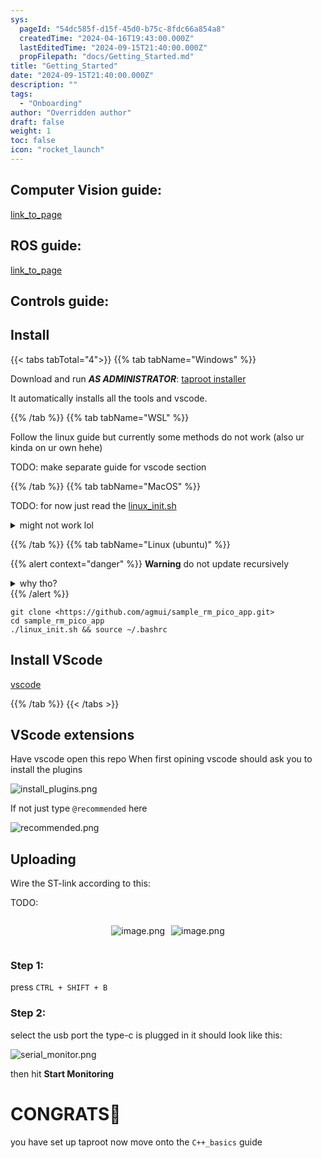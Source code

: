 ```yaml
---
sys:
  pageId: "54dc585f-d15f-45d0-b75c-8fdc66a854a8"
  createdTime: "2024-04-16T19:43:00.000Z"
  lastEditedTime: "2024-09-15T21:40:00.000Z"
  propFilepath: "docs/Getting_Started.md"
title: "Getting_Started"
date: "2024-09-15T21:40:00.000Z"
description: ""
tags:
  - "Onboarding"
author: "Overridden author"
draft: false
weight: 1
toc: false
icon: "rocket_launch"
---
```


## Computer Vision guide:

[link_to_page](86d45bc0-388b-4d26-8848-44f255f73d0e)

## ROS guide:

[link_to_page](3c76c1de-ec8f-46d6-8b0a-294005edc2d5)

## Controls guide:

## Install

{{< tabs tabTotal="4">}}
{{% tab tabName="Windows" %}}

Download and run _**AS ADMINISTRATOR**_: [taproot installer](https://github.com/Thornbots/TeachingFreshies/releases/tag/1.0)

It automatically installs all the tools and vscode.

{{% /tab %}}
{{% tab tabName="WSL" %}}

Follow the linux guide but currently some methods do not work (also ur kinda on ur own hehe)

TODO: make separate guide for vscode section

{{% /tab %}}
{{% tab tabName="MacOS" %}}

TODO: for now just read the [linux_init.sh](https://github.com/agmui/sample_rm_pico_app/blob/main/linux_init.sh)

<details>
<summary>might not work lol</summary>

`brew install libusb pkg-config`

Next install: [vscode](https://code.visualstudio.com/Download)

</details>

{{% /tab %}}
{{% tab tabName="Linux (ubuntu)" %}}

{{% alert context="danger" %}}
**Warning** do not update recursively
<details>
<summary>why tho?</summary>
There are some submodules that may go on for a while (like tinyusb) and I highly
recommend you don't need to get them.
If you want to see what submodules I update just look in `linux_init.sh`
</details>
{{% /alert %}}

```shell
git clone <https://github.com/agmui/sample_rm_pico_app.git>
cd sample_rm_pico_app
./linux_init.sh && source ~/.bashrc
```

## Install VScode

[vscode](https://code.visualstudio.com/Download)

{{% /tab %}}
{{< /tabs >}}

## VScode extensions

Have vscode open this repo
When first opining vscode should ask you to install the plugins

![install_plugins.png](https://prod-files-secure.s3.us-west-2.amazonaws.com/d518164a-d88e-44d1-a4ee-3adb3bd8bce0/89bd30f0-1825-4e77-867b-0a41ce370880/install_plugins.png?X-Amz-Algorithm=AWS4-HMAC-SHA256&X-Amz-Content-Sha256=UNSIGNED-PAYLOAD&X-Amz-Credential=ASIAZI2LB466RNBLYGF6%2F20250326%2Fus-west-2%2Fs3%2Faws4_request&X-Amz-Date=20250326T140844Z&X-Amz-Expires=3600&X-Amz-Security-Token=IQoJb3JpZ2luX2VjEMX%2F%2F%2F%2F%2F%2F%2F%2F%2F%2FwEaCXVzLXdlc3QtMiJIMEYCIQDvtIoqF58%2BwsUfrdmRuj8Mei%2B3ybAS8T96O7ITBlCm2wIhAMl%2BMO9xMNlyxMgfbJz0V3Uye5F2%2Fm%2B4%2Bf84ep80NrHNKv8DCC4QABoMNjM3NDIzMTgzODA1IgxXWLoLz%2BX%2FijMpH2cq3APf4dUgna6F6OeFOTHpTqNaybMfs10noTJeQAeQ7W%2FggxcDkpnWjCXIlNib9usy10oFRc5LYHM908oBZjeEkUeF2lixi2vqYBag4TR18sLG3tIaLA5pSLKF2MTQfplnBEzW37Rmlq8FClnnVU5mxub%2FKO%2BALG2v86bzoYRqNV6Q117t23Ri3vg%2BkOVHXyP5D8knVDtrOGkZRJHoC%2FMn3BstZJTLTDvRT1Lm%2FBWH7Og9HPs3xVjfClazySw6tQpa6efQVmMlaIC0i0UnVG54HzK7YGIkFN6FhJpqcCdaqoJBojLM6K1DwrLNqkbYb0ej759Mrn9bLbRWeAOuCUYg2qDXJFe%2F7t2Xd4Qch6Bg1AT4et588wb1LCemf1zy6vB46hDQ4RJIzjSzFcV8yb1bhJvm7JmVuWFhzUp3%2Bgx%2Bkr6qTBSS3wYd%2BK%2BxOGMdL6zQDKNOJG1eUUEkRc%2F%2BZhe5mwrz0rkvCqA%2BhhMg7m7iGj%2B3funLfqM1BtP46Az0BDlPclpL9M4tJHMoB%2FbjTyvQcPODwns5HSm2hPd0GIlQ8SOL0M7NDitXyndivAkC0j%2FRHQ8mXIo62oNX6X9h9lO0rytBLka9WViVgQuZF%2BPsxJp5jVlz91x1Z%2B5VDr%2FjFzCy%2Bo%2B%2FBjqkAcz%2B0sqlfZrTR1gaz%2BnvYqYIfjJK0oV6G1U6%2Feo5ZOrs1iFzWprcUYDzjnZ4w%2Fdt4MdtRbSxYw%2FMbe4ONwrfFoYpLXq7X4eoNXEPnvBrjZrAyA1KqIngoBFkF3eHSxM%2Bpl6TQ8Cbj2dTKU6fbX%2F5%2FG6B3T36YNF1NxF%2FgEbOUczY71w0UiiHsnLtawiQGnTV%2F9vW5nDOV5jiLEsnNvQN%2FCwuIJWL&X-Amz-Signature=349c9ae78f304e359889cfedc9572d2802fa8f6308a006d80df647fd267258d6&X-Amz-SignedHeaders=host&x-id=GetObject)

If not just type `@recommended` here  

![recommended.png](https://prod-files-secure.s3.us-west-2.amazonaws.com/d518164a-d88e-44d1-a4ee-3adb3bd8bce0/61e661e9-5d85-4dfc-be0d-8d2097a5e793/recommended.png?X-Amz-Algorithm=AWS4-HMAC-SHA256&X-Amz-Content-Sha256=UNSIGNED-PAYLOAD&X-Amz-Credential=ASIAZI2LB466RNBLYGF6%2F20250326%2Fus-west-2%2Fs3%2Faws4_request&X-Amz-Date=20250326T140844Z&X-Amz-Expires=3600&X-Amz-Security-Token=IQoJb3JpZ2luX2VjEMX%2F%2F%2F%2F%2F%2F%2F%2F%2F%2FwEaCXVzLXdlc3QtMiJIMEYCIQDvtIoqF58%2BwsUfrdmRuj8Mei%2B3ybAS8T96O7ITBlCm2wIhAMl%2BMO9xMNlyxMgfbJz0V3Uye5F2%2Fm%2B4%2Bf84ep80NrHNKv8DCC4QABoMNjM3NDIzMTgzODA1IgxXWLoLz%2BX%2FijMpH2cq3APf4dUgna6F6OeFOTHpTqNaybMfs10noTJeQAeQ7W%2FggxcDkpnWjCXIlNib9usy10oFRc5LYHM908oBZjeEkUeF2lixi2vqYBag4TR18sLG3tIaLA5pSLKF2MTQfplnBEzW37Rmlq8FClnnVU5mxub%2FKO%2BALG2v86bzoYRqNV6Q117t23Ri3vg%2BkOVHXyP5D8knVDtrOGkZRJHoC%2FMn3BstZJTLTDvRT1Lm%2FBWH7Og9HPs3xVjfClazySw6tQpa6efQVmMlaIC0i0UnVG54HzK7YGIkFN6FhJpqcCdaqoJBojLM6K1DwrLNqkbYb0ej759Mrn9bLbRWeAOuCUYg2qDXJFe%2F7t2Xd4Qch6Bg1AT4et588wb1LCemf1zy6vB46hDQ4RJIzjSzFcV8yb1bhJvm7JmVuWFhzUp3%2Bgx%2Bkr6qTBSS3wYd%2BK%2BxOGMdL6zQDKNOJG1eUUEkRc%2F%2BZhe5mwrz0rkvCqA%2BhhMg7m7iGj%2B3funLfqM1BtP46Az0BDlPclpL9M4tJHMoB%2FbjTyvQcPODwns5HSm2hPd0GIlQ8SOL0M7NDitXyndivAkC0j%2FRHQ8mXIo62oNX6X9h9lO0rytBLka9WViVgQuZF%2BPsxJp5jVlz91x1Z%2B5VDr%2FjFzCy%2Bo%2B%2FBjqkAcz%2B0sqlfZrTR1gaz%2BnvYqYIfjJK0oV6G1U6%2Feo5ZOrs1iFzWprcUYDzjnZ4w%2Fdt4MdtRbSxYw%2FMbe4ONwrfFoYpLXq7X4eoNXEPnvBrjZrAyA1KqIngoBFkF3eHSxM%2Bpl6TQ8Cbj2dTKU6fbX%2F5%2FG6B3T36YNF1NxF%2FgEbOUczY71w0UiiHsnLtawiQGnTV%2F9vW5nDOV5jiLEsnNvQN%2FCwuIJWL&X-Amz-Signature=e83f77352bd7c595f85eaf4299fc46824481b0867a6940e68bb1826b3d5d0bb0&X-Amz-SignedHeaders=host&x-id=GetObject)

## Uploading

Wire the ST-link according to this:

TODO:

<div style="display: flex;flex-direction: row; column-gap:10px; max-width: 630px;justify-content: center;">
<div>

![image.png](https://prod-files-secure.s3.us-west-2.amazonaws.com/d518164a-d88e-44d1-a4ee-3adb3bd8bce0/210ecb78-1116-4d7b-b9b7-2292f66fa2c2/image.png?X-Amz-Algorithm=AWS4-HMAC-SHA256&X-Amz-Content-Sha256=UNSIGNED-PAYLOAD&X-Amz-Credential=ASIAZI2LB466WCXSP3KC%2F20250326%2Fus-west-2%2Fs3%2Faws4_request&X-Amz-Date=20250326T140848Z&X-Amz-Expires=3600&X-Amz-Security-Token=IQoJb3JpZ2luX2VjEMX%2F%2F%2F%2F%2F%2F%2F%2F%2F%2FwEaCXVzLXdlc3QtMiJHMEUCIC%2BfOIRiOLETocKiQDno6wDv3JztuAn2fwL5ViJdH9KMAiEAu%2FGnee5RWHuijcYYjhCYbabtJesGoPMXfVgcfBQczSkq%2FwMILhAAGgw2Mzc0MjMxODM4MDUiDH0aNFqqiqRDoIRT%2FircA0kXRsJEKSZWkHFJ3LCq16yWirtiW5cE5u%2F8qp8kz4C3MWMfEjv4JuvOEjrR07XfztPO7Ep%2FRjs4uFdso4Ns2sNcbQsssqHyArNwIuXn2DsM9kjIwRsYuQpdAIP24F%2FRQnW5tWGajTr6wVeS5aDojNjaqFGo%2BfmZ%2FfKbhZEA9yiIkGtP7xYg9t7fR2JefqIM%2BImH72X9lal1l1GZfKD12D997JsQDSoFEC7RbpKZNFfSjb3UwcCvW1EtLuZmOdiE68w%2BtvRI2tYKUdPJnNK5fn7EbN6wzwikm7nmvv5IaTGUJAkAvMETYLfDJkDe04MW6RNK%2FjCsLWZu8QtMR9kRAXvIIPDVGORDcyceJOXiTf3jEDizBQfVzBqLRF8KlBJRw%2B6ckKDfmteGc900IYKL3JqTZwo2ZccJNTnAksghbI3uhT3g1xWDxZe35tYriF%2FfHyPaTKq6IGiHmpAk%2Bqs%2Br28F7oDI9QvuOuPZaJ6c2uF85fva4%2BLPoQMX%2BDWtD521u2nMTCqcfkcX8Gi3wFvBSn6czuSkCgrBnjgVgT9NbTofqsAy6pZYprjTlfzYD4%2Bl%2BjY6NGWn9KS2DHJtBC2U%2BhoVBUgcGxcLw5FooyiKCBxqzmHys9lmO9k1NtdjMKj8j78GOqUBELb2pHsg0IegPTndivEDszTZXO4WaPp8NdiTSX%2BnCzNQqCBYK1eHjVGnytug%2Fr6fI6TSmT8wHGa5EPcKjqQeA2jGMOJ87uHp0B4mdJwfgqugIVqM1UzXgin3KWDocGFiUt49WNLJP%2F0ZPdnMz7F0CwbWAvNDFd9ShWajCTlYW%2B9v5cJW3TbWL59vS94Ux4%2Fmb0o6HR4SpmJeYy5h5Y3b6B3GYGtE&X-Amz-Signature=26b0786c57d7a76d9bce03e2f02d9ac713f5ee82558846eb25feaf9f6ccf9e08&X-Amz-SignedHeaders=host&x-id=GetObject)

</div>
<div>

![image.png](https://prod-files-secure.s3.us-west-2.amazonaws.com/d518164a-d88e-44d1-a4ee-3adb3bd8bce0/33a0fd0f-8ca6-4a86-8e09-26e95ded1fff/image.png?X-Amz-Algorithm=AWS4-HMAC-SHA256&X-Amz-Content-Sha256=UNSIGNED-PAYLOAD&X-Amz-Credential=ASIAZI2LB466WBHQWMW5%2F20250326%2Fus-west-2%2Fs3%2Faws4_request&X-Amz-Date=20250326T140848Z&X-Amz-Expires=3600&X-Amz-Security-Token=IQoJb3JpZ2luX2VjEMX%2F%2F%2F%2F%2F%2F%2F%2F%2F%2FwEaCXVzLXdlc3QtMiJGMEQCIFT6Gv7NiO4xGiIOdWR%2FZlUwYonPMxsnxun21WAxnQmfAiA%2F1Pq9fDv%2BlC4yRMDo0G39TvH%2B1ZPL282TfmOY2Cp78yr%2FAwguEAAaDDYzNzQyMzE4MzgwNSIMgKKvkpIAMzwn9YeMKtwDZNqD3hOjH7AFOAsfPtLiVIevikvxZHeOi%2F%2FIqLNDr0b6HOyiSl8oAk1jaFpk1j%2BxvRLiJz%2FvT6G%2B9FjmQKR6ac0ssmqxefTCbo7MRbySxM%2FmkgMNSog6irL0L18lD%2FH7NsuLjuVjrASs8JioH3JkFneSWaFJCbUuj%2BVR6YIK9%2Fhj7ojytOg%2BLmKj8ZCkDedQGgCF9%2Bz02wdLGcgI6syI1sAILGkffTwS4b3Rndj1yZdKGC3p%2FpU4UVLmNbsBuXSgPqG24w6QMKiz1PHG8W8wSIz7cpceDPFz5pW0Ec9I6V33qELc1LMSiUe10xPYcyLN6PGUwDXQjEzGO6d0YdAVGx2VhTGehD%2FpWfOABJHVgl5F06qCwuw4GeRAh2o90kImkv%2FOBVsZOUGOOgBrVA4s8RX9N2%2BLKgdyX6Brefy%2BJCoPzQ1AG5Nec%2F1SLVPWx9B7Uj3peqBu3brCRLpC04rmXmRrP9yJd63yX%2BEvof%2FO1XuRxAIgTsNbnseVefK%2B61J%2BSoQqq8UIwq3%2B717wgoqA7wYtctxrz4wLUob46%2BG7eCcRX7N5lmK73IQGUI607M0ovrjX%2FxOr5pL%2FPoDTUe8Pb38gdKZNRhVi%2BIsAqiJXpJtqG2xscQwTa3qGpwYwsPyPvwY6pgGVliTguh58CpZ%2BC60WJV9oibkta1oMTolK7aZUxAdNQ%2FV%2FJ0LMILQQlVZQIZ4XoJHZhEde%2FBb8Wy7c6KjVi5gLrRpGY35mhC3a%2B1PN8jjcnCfja0mGi7iIZgUztvnxcdtDrogtK%2FmXSTwQH8PTAdGpPUOLUnnF4al0m%2Bsd0j0hpum57Y1ztDcrUKjSbxrkhRBjZkYShBUSXRgov3faAiqO3ibV%2FmuM&X-Amz-Signature=96b2afd9dae59f2a044abf2ffbb5578470cd72a016e7b7a57bcf1d91865414f7&X-Amz-SignedHeaders=host&x-id=GetObject)

</div>
</div>

### Step 1:

press `CTRL + SHIFT + B`

### Step 2:

select the usb port the type-c is plugged in it should look like this:

![serial_monitor.png](https://prod-files-secure.s3.us-west-2.amazonaws.com/d518164a-d88e-44d1-a4ee-3adb3bd8bce0/f03f4774-05d4-4393-b6a0-d5efb6d315ab/serial_monitor.png?X-Amz-Algorithm=AWS4-HMAC-SHA256&X-Amz-Content-Sha256=UNSIGNED-PAYLOAD&X-Amz-Credential=ASIAZI2LB466RNBLYGF6%2F20250326%2Fus-west-2%2Fs3%2Faws4_request&X-Amz-Date=20250326T140844Z&X-Amz-Expires=3600&X-Amz-Security-Token=IQoJb3JpZ2luX2VjEMX%2F%2F%2F%2F%2F%2F%2F%2F%2F%2FwEaCXVzLXdlc3QtMiJIMEYCIQDvtIoqF58%2BwsUfrdmRuj8Mei%2B3ybAS8T96O7ITBlCm2wIhAMl%2BMO9xMNlyxMgfbJz0V3Uye5F2%2Fm%2B4%2Bf84ep80NrHNKv8DCC4QABoMNjM3NDIzMTgzODA1IgxXWLoLz%2BX%2FijMpH2cq3APf4dUgna6F6OeFOTHpTqNaybMfs10noTJeQAeQ7W%2FggxcDkpnWjCXIlNib9usy10oFRc5LYHM908oBZjeEkUeF2lixi2vqYBag4TR18sLG3tIaLA5pSLKF2MTQfplnBEzW37Rmlq8FClnnVU5mxub%2FKO%2BALG2v86bzoYRqNV6Q117t23Ri3vg%2BkOVHXyP5D8knVDtrOGkZRJHoC%2FMn3BstZJTLTDvRT1Lm%2FBWH7Og9HPs3xVjfClazySw6tQpa6efQVmMlaIC0i0UnVG54HzK7YGIkFN6FhJpqcCdaqoJBojLM6K1DwrLNqkbYb0ej759Mrn9bLbRWeAOuCUYg2qDXJFe%2F7t2Xd4Qch6Bg1AT4et588wb1LCemf1zy6vB46hDQ4RJIzjSzFcV8yb1bhJvm7JmVuWFhzUp3%2Bgx%2Bkr6qTBSS3wYd%2BK%2BxOGMdL6zQDKNOJG1eUUEkRc%2F%2BZhe5mwrz0rkvCqA%2BhhMg7m7iGj%2B3funLfqM1BtP46Az0BDlPclpL9M4tJHMoB%2FbjTyvQcPODwns5HSm2hPd0GIlQ8SOL0M7NDitXyndivAkC0j%2FRHQ8mXIo62oNX6X9h9lO0rytBLka9WViVgQuZF%2BPsxJp5jVlz91x1Z%2B5VDr%2FjFzCy%2Bo%2B%2FBjqkAcz%2B0sqlfZrTR1gaz%2BnvYqYIfjJK0oV6G1U6%2Feo5ZOrs1iFzWprcUYDzjnZ4w%2Fdt4MdtRbSxYw%2FMbe4ONwrfFoYpLXq7X4eoNXEPnvBrjZrAyA1KqIngoBFkF3eHSxM%2Bpl6TQ8Cbj2dTKU6fbX%2F5%2FG6B3T36YNF1NxF%2FgEbOUczY71w0UiiHsnLtawiQGnTV%2F9vW5nDOV5jiLEsnNvQN%2FCwuIJWL&X-Amz-Signature=79744c674b89ad2c25c593e6cd4fc6ffc50edf3ec6a3283c1de96b0d38303e07&X-Amz-SignedHeaders=host&x-id=GetObject)

then hit **Start Monitoring**

# CONGRATS🎉

you have set up taproot now move onto the `C++_basics` guide
